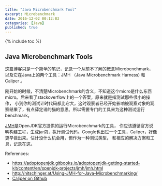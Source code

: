 ```yaml
---
title: "Java Microbenchmark Tool"
excerpt: Microbenchmark
date: 2016-12-02 00:12:03
categories: [Java]
published: true
---
```

{% include toc %}

## Java Microbenchmark Tools

这篇博客只是一个简单的笔记，记录一个从前不了解的概念Microbenchmark，以及它在Java上的两个工具：JMH （Java Microbenchmark Harness) 和 Caliper 。

刚开始的时候，不清楚Microbenchmark的含义，不知道这个micro是什么东西micro。后来看了stackoverflow上的一个答案，原来就是指测试那些很小的操作，
小到你的测试计时代码都比它大，这时观察者已经开始影响被观察对象的观察结果了，有点薛定谔的猫的意思。所以需要专门的工具来为这种测试运行benchmark。

[JMH](http://openjdk.java.net/projects/code-tools/jmh/)是OpenJDK官方提供的运行Microbenchmark的工具，
你应该遵循官方说明构建工程，生成jar包，执行测试代码。Google也出过一个工具，Caliper，好像更早做出来。估计没什么机会用，但作为一种测试类型，
和相应的解决方案和工具，记录在这。

References:
 - https://adoptopenjdk.gitbooks.io/adoptopenjdk-getting-started-kit/content/en/openjdk-projects/jmh/jmh.html
 - http://nitschinger.at/Using-JMH-for-Java-Microbenchmarking/
 - [Caliper on Github](https://github.com/google/caliper)
